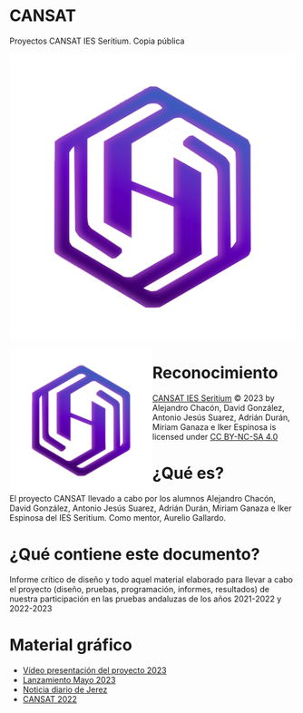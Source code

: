 # CANSAT
Proyectos CANSAT IES Seritium. Copia pública

![Logo](CANSAT%202022_2023/Carpeta%20que%20para%20nada%20acabo%20de%20crear%20con%20el%20logo%20y%20el%20stl%20del%20cansat/logo%20hexact%20copia.png)

<img style="float:left; width:50%; height:auto;" src="CANSAT%202022_2023/Carpeta%20que%20para%20nada%20acabo%20de%20crear%20con%20el%20logo%20y%20el%20stl%20del%20cansat/logo%20hexact%20copia.png">

# Reconocimiento
[CANSAT IES Seritium](https://github.com/CANSAT) © 2023 by Alejandro Chacón, David González, Antonio Jesús Suarez, Adrián Durán, Miriam Ganaza e Iker Espinosa is licensed under [CC BY-NC-SA 4.0 ](http://creativecommons.org/licenses/by-nc-sa/4.0/?ref=chooser-v1)

# ¿Qué es?
El proyecto CANSAT llevado a cabo por los alumnos Alejandro Chacón, David González, Antonio Jesús Suarez, Adrián Durán, Miriam Ganaza e Iker Espinosa del IES Seritium. Como mentor, Aurelio Gallardo. 

# ¿Qué contiene este documento?
Informe crítico de diseño y todo aquel material elaborado para llevar a cabo el proyecto (diseño, pruebas, programación, informes, resultados) de nuestra participación en las pruebas andaluzas de los años 2021-2022 y 2022-2023

# Material gráfico
+ [Vídeo presentación del proyecto 2023](https://youtu.be/i_LCr1teCZs?si=MErtpM3VWjnIBio4)
+ [Lanzamiento Mayo 2023](https://www.youtube.com/watch?v=RIHoM7wkHl4)
+ [Noticia diario de Jerez](https://www.diariodejerez.es/jerez/IES-Seritium-Agencia-Espacial-Europea-cansat_0_1791421220.html)
+ [CANSAT 2022](https://www.seritium.es/wordpress/index.php/2022/03/24/proyecto-cansat-2022/)


